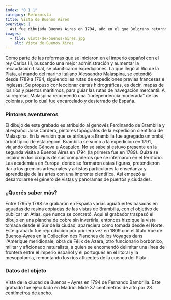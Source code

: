 ```yaml
---
index: "0 1 1"
category: Reformista
title: Vista de Buenos Aires
overview: |
  Así fue dibujada Buenos Aires en 1794, año en el que Belgrano retornó de España a esa ciudad, donde había nacido. La vista es la primera que se conoce tomada desde el interior del territorio, en el sudeste, y no desde el Río de la Plata. Se atribuye a Fernando Brambilla, miembro de una expedición científica enviada por la monarquía española a poco de creado el Virreinato.
images:
  - file: vista-de-buenos-aires.jpg
    alt: Vista de Buenos Aires
---
```


Como parte de las reformas que se iniciaron en el imperio español con el rey Carlos III,  buscando una mejor administración y aumentar la recaudación fiscal, se planificaron expediciones. La que llegó al Río de la Plata, al mando del marino italiano Alessandro Malaspina, se extendió desde 1789 a 1794, siguiendo las rutas de expediciones previas francesas e inglesas. Se propuso confeccionar cartas hidrográficas, es decir, mapas de los ríos y puertos marítimos, para guiar las rutas de navegación mercantil. A su regreso, Malaspina recomendó una “independencia moderada” de las colonias, por lo cual fue encarcelado y desterrado de España.

### Pintores aventureros
El dibujo de este grabado es atribuido al genovés Ferdinando de Brambilla y al español José Cardero, pintores topógrafos de la expedición científica de Malaspina. En la versión que se atribuye a Brambilla fue agregado un ombú, árbol típico de esta región. Brambilla se sumó a la expedición en 1791, viajando desde Génova a Acapulco. No se sabe si estuvo presente en la segunda visita a Buenos Aires en 1794 (la primera fue en 1789). Quizá se inspiró en los croquis de sus compañeros que se internaron en el territorio. Las academias en Europa, donde se formaron estas figuras, pretendieron dar a los gremios artesanales y artistas particulares la enseñanza y aprendizaje de las artes con una impronta científica. Así empezó a desarrollarse el género de vistas y panoramas de puertos y ciudades.

### ¿Querés saber más?
Entre 1795 y 1798 se grabaron en España varias aguafuertes basadas en aguadas de resina copiadas de las vistas de Brambilla, con el objetivo de publicar un Atlas, que nunca se concretó. Aquí el grabador traspasó el dibujo en una plancha de cobre sin invertirla, entonces hizo que la vista tomada desde el Sur de la ciudad, apareciera como tomada desde el Norte. Este grabado fue reproducido por primera vez en 1809 con el título Vue de Buenos-Ayres en la Collection des Planches de los Voyages dans l'Amerique meridionale, obra de Félix de Azara, otro funcionario borbónico, militar y aficionado naturalista, a quien se encomendó delimitar una línea de frontera entre el imperio español y el portugués en el litoral y la mesopotamia, remontando los ríos afluentes de la cuenca del Plata.

### Datos del objeto
Vista de la ciudad de Buenos – Ayres en 1794 de Fernando Bambrilla. Este grabado fue ejecutado en Madrid. Mide 37 centímetros de alto por 28 centímetros de ancho.


